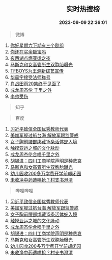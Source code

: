 <div align="center"><h2>实时热搜榜</h2><h4>2023-09-09 22:36:01</h4></div>

> 微博  

1. [你好星期六下期有三个剧组](https://s.weibo.com/weibo?q=%E4%BD%A0%E5%A5%BD%E6%98%9F%E6%9C%9F%E5%85%AD%E4%B8%8B%E6%9C%9F%E6%9C%89%E4%B8%89%E4%B8%AA%E5%89%A7%E7%BB%84&t=31&band_rank=1&Refer=top)<br />
2. [你还在买余额宝吗](https://s.weibo.com/weibo?q=%23%E4%BD%A0%E8%BF%98%E5%9C%A8%E4%B9%B0%E4%BD%99%E9%A2%9D%E5%AE%9D%E5%90%97%23&t=31&band_rank=2&Refer=top)<br />
3. [夜西湖点燃亚运之夜](https://s.weibo.com/weibo?q=%23%E5%A4%9C%E8%A5%BF%E6%B9%96%E7%82%B9%E7%87%83%E4%BA%9A%E8%BF%90%E4%B9%8B%E5%A4%9C%23&t=31&band_rank=3&Refer=top)<br />
4. [马斯克和女高管所生双胞胎曝光](https://s.weibo.com/weibo?q=%23%E9%A9%AC%E6%96%AF%E5%85%8B%E5%92%8C%E5%A5%B3%E9%AB%98%E7%AE%A1%E6%89%80%E7%94%9F%E5%8F%8C%E8%83%9E%E8%83%8E%E6%9B%9D%E5%85%89%23&t=31&band_rank=4&Refer=top)<br />
5. [TFBOYS为王源新综艺宣传](https://s.weibo.com/weibo?q=%23TFBOYS%E4%B8%BA%E7%8E%8B%E6%BA%90%E6%96%B0%E7%BB%BC%E8%89%BA%E5%AE%A3%E4%BC%A0%23&t=31&band_rank=5&Refer=top)<br />
6. [华晨宇接受法师称号](https://s.weibo.com/weibo?q=%23%E5%8D%8E%E6%99%A8%E5%AE%87%E6%8E%A5%E5%8F%97%E6%B3%95%E5%B8%88%E7%A7%B0%E5%8F%B7%23&t=31&band_rank=6&Refer=top)<br />
7. [肖战田雨20集终于见面了](https://s.weibo.com/weibo?q=%23%E8%82%96%E6%88%98%E7%94%B0%E9%9B%A820%E9%9B%86%E7%BB%88%E4%BA%8E%E8%A7%81%E9%9D%A2%E4%BA%86%23&t=31&band_rank=7&Refer=top)<br />
8. [成龙周杰伦 千里之外](https://s.weibo.com/weibo?q=%E6%88%90%E9%BE%99%E5%91%A8%E6%9D%B0%E4%BC%A6%20%E5%8D%83%E9%87%8C%E4%B9%8B%E5%A4%96&t=31&band_rank=8&Refer=top)<br />
9. [李帅受伤](https://s.weibo.com/weibo?q=%23%E6%9D%8E%E5%B8%85%E5%8F%97%E4%BC%A4%23&t=31&band_rank=9&Refer=top)<br />

> 知乎  


> 百度  

1. [习近平致信全国优秀教师代表](https://www.baidu.com/s?wd=%E4%B9%A0%E8%BF%91%E5%B9%B3%E8%87%B4%E4%BF%A1%E5%85%A8%E5%9B%BD%E4%BC%98%E7%A7%80%E6%95%99%E5%B8%88%E4%BB%A3%E8%A1%A8&sa=fyb_news&rsv_dl=fyb_news)<br />
2. [美加军舰过航台海 解放军跟监警戒](https://www.baidu.com/s?wd=%E7%BE%8E%E5%8A%A0%E5%86%9B%E8%88%B0%E8%BF%87%E8%88%AA%E5%8F%B0%E6%B5%B7+%E8%A7%A3%E6%94%BE%E5%86%9B%E8%B7%9F%E7%9B%91%E8%AD%A6%E6%88%92&sa=fyb_news&rsv_dl=fyb_news)<br />
3. [女子胸前腰部绑藏15条活体蛇入境](https://www.baidu.com/s?wd=%E5%A5%B3%E5%AD%90%E8%83%B8%E5%89%8D%E8%85%B0%E9%83%A8%E7%BB%91%E8%97%8F15%E6%9D%A1%E6%B4%BB%E4%BD%93%E8%9B%87%E5%85%A5%E5%A2%83&sa=fyb_news&rsv_dl=fyb_news)<br />
4. [触摸亚运之城的文化脉动](https://www.baidu.com/s?wd=%E8%A7%A6%E6%91%B8%E4%BA%9A%E8%BF%90%E4%B9%8B%E5%9F%8E%E7%9A%84%E6%96%87%E5%8C%96%E8%84%89%E5%8A%A8&sa=fyb_news&rsv_dl=fyb_news)<br />
5. [成龙周杰伦合唱千里之外](https://www.baidu.com/s?wd=%E6%88%90%E9%BE%99%E5%91%A8%E6%9D%B0%E4%BC%A6%E5%90%88%E5%94%B1%E5%8D%83%E9%87%8C%E4%B9%8B%E5%A4%96&sa=fyb_news&rsv_dl=fyb_news)<br />
6. [胡锡进：四川工商学院声明是种悲哀](https://www.baidu.com/s?wd=%E8%83%A1%E9%94%A1%E8%BF%9B%EF%BC%9A%E5%9B%9B%E5%B7%9D%E5%B7%A5%E5%95%86%E5%AD%A6%E9%99%A2%E5%A3%B0%E6%98%8E%E6%98%AF%E7%A7%8D%E6%82%B2%E5%93%80&sa=fyb_news&rsv_dl=fyb_news)<br />
7. [马斯克和女高管所生双胞胎曝光](https://www.baidu.com/s?wd=%E9%A9%AC%E6%96%AF%E5%85%8B%E5%92%8C%E5%A5%B3%E9%AB%98%E7%AE%A1%E6%89%80%E7%94%9F%E5%8F%8C%E8%83%9E%E8%83%8E%E6%9B%9D%E5%85%89&sa=fyb_news&rsv_dl=fyb_news)<br />
8. [幼儿园收200多万学费开学前却闭园](https://www.baidu.com/s?wd=%E5%B9%BC%E5%84%BF%E5%9B%AD%E6%94%B6200%E5%A4%9A%E4%B8%87%E5%AD%A6%E8%B4%B9%E5%BC%80%E5%AD%A6%E5%89%8D%E5%8D%B4%E9%97%AD%E5%9B%AD&sa=fyb_news&rsv_dl=fyb_news)<br />
9. [未收净中药遭哄抢？村支书澄清](https://www.baidu.com/s?wd=%E6%9C%AA%E6%94%B6%E5%87%80%E4%B8%AD%E8%8D%AF%E9%81%AD%E5%93%84%E6%8A%A2%EF%BC%9F%E6%9D%91%E6%94%AF%E4%B9%A6%E6%BE%84%E6%B8%85&sa=fyb_news&rsv_dl=fyb_news)<br />

> 哔哩哔哩  

1. [习近平致信全国优秀教师代表](https://www.baidu.com/s?wd=%E4%B9%A0%E8%BF%91%E5%B9%B3%E8%87%B4%E4%BF%A1%E5%85%A8%E5%9B%BD%E4%BC%98%E7%A7%80%E6%95%99%E5%B8%88%E4%BB%A3%E8%A1%A8&sa=fyb_news&rsv_dl=fyb_news)<br />
2. [美加军舰过航台海 解放军跟监警戒](https://www.baidu.com/s?wd=%E7%BE%8E%E5%8A%A0%E5%86%9B%E8%88%B0%E8%BF%87%E8%88%AA%E5%8F%B0%E6%B5%B7+%E8%A7%A3%E6%94%BE%E5%86%9B%E8%B7%9F%E7%9B%91%E8%AD%A6%E6%88%92&sa=fyb_news&rsv_dl=fyb_news)<br />
3. [女子胸前腰部绑藏15条活体蛇入境](https://www.baidu.com/s?wd=%E5%A5%B3%E5%AD%90%E8%83%B8%E5%89%8D%E8%85%B0%E9%83%A8%E7%BB%91%E8%97%8F15%E6%9D%A1%E6%B4%BB%E4%BD%93%E8%9B%87%E5%85%A5%E5%A2%83&sa=fyb_news&rsv_dl=fyb_news)<br />
4. [触摸亚运之城的文化脉动](https://www.baidu.com/s?wd=%E8%A7%A6%E6%91%B8%E4%BA%9A%E8%BF%90%E4%B9%8B%E5%9F%8E%E7%9A%84%E6%96%87%E5%8C%96%E8%84%89%E5%8A%A8&sa=fyb_news&rsv_dl=fyb_news)<br />
5. [成龙周杰伦合唱千里之外](https://www.baidu.com/s?wd=%E6%88%90%E9%BE%99%E5%91%A8%E6%9D%B0%E4%BC%A6%E5%90%88%E5%94%B1%E5%8D%83%E9%87%8C%E4%B9%8B%E5%A4%96&sa=fyb_news&rsv_dl=fyb_news)<br />
6. [胡锡进：四川工商学院声明是种悲哀](https://www.baidu.com/s?wd=%E8%83%A1%E9%94%A1%E8%BF%9B%EF%BC%9A%E5%9B%9B%E5%B7%9D%E5%B7%A5%E5%95%86%E5%AD%A6%E9%99%A2%E5%A3%B0%E6%98%8E%E6%98%AF%E7%A7%8D%E6%82%B2%E5%93%80&sa=fyb_news&rsv_dl=fyb_news)<br />
7. [马斯克和女高管所生双胞胎曝光](https://www.baidu.com/s?wd=%E9%A9%AC%E6%96%AF%E5%85%8B%E5%92%8C%E5%A5%B3%E9%AB%98%E7%AE%A1%E6%89%80%E7%94%9F%E5%8F%8C%E8%83%9E%E8%83%8E%E6%9B%9D%E5%85%89&sa=fyb_news&rsv_dl=fyb_news)<br />
8. [幼儿园收200多万学费开学前却闭园](https://www.baidu.com/s?wd=%E5%B9%BC%E5%84%BF%E5%9B%AD%E6%94%B6200%E5%A4%9A%E4%B8%87%E5%AD%A6%E8%B4%B9%E5%BC%80%E5%AD%A6%E5%89%8D%E5%8D%B4%E9%97%AD%E5%9B%AD&sa=fyb_news&rsv_dl=fyb_news)<br />
9. [未收净中药遭哄抢？村支书澄清](https://www.baidu.com/s?wd=%E6%9C%AA%E6%94%B6%E5%87%80%E4%B8%AD%E8%8D%AF%E9%81%AD%E5%93%84%E6%8A%A2%EF%BC%9F%E6%9D%91%E6%94%AF%E4%B9%A6%E6%BE%84%E6%B8%85&sa=fyb_news&rsv_dl=fyb_news)<br />
